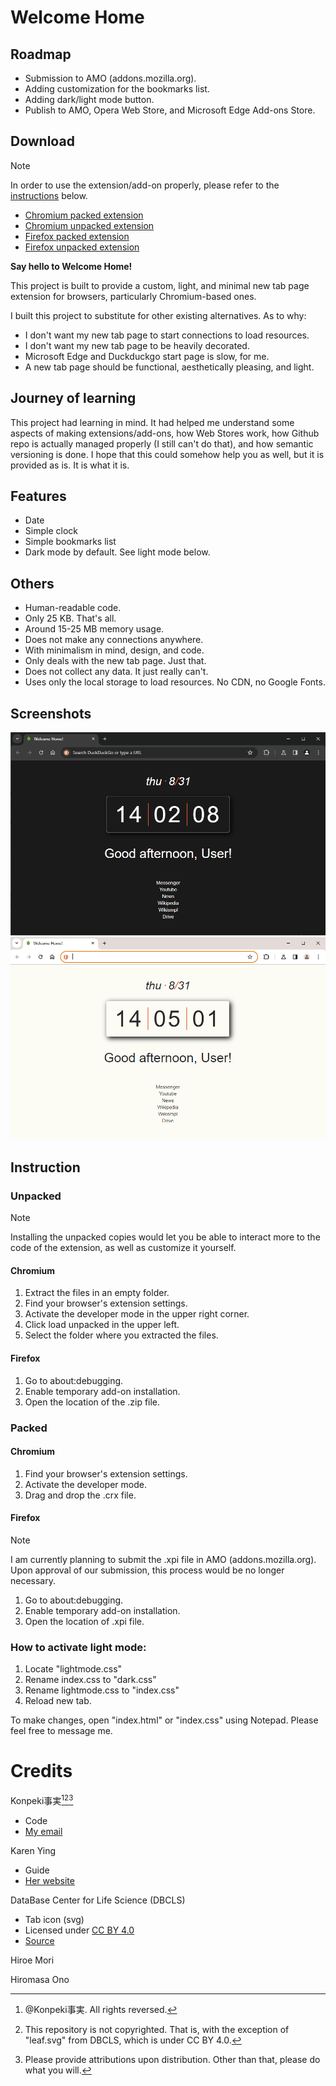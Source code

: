 # Welcome Home

## Roadmap
- Submission to AMO (addons.mozilla.org).
- Adding customization for the bookmarks list.
- Adding dark/light mode button.
- Publish to AMO, Opera Web Store, and Microsoft Edge Add-ons Store.

## Download

> [!NOTE]
> In order to use the extension/add-on properly, please refer to the [instructions](https://github.com/Tachyon711/welcomehome#instruction) below.

- [Chromium packed extension](https://raw.githubusercontent.com/Tachyon711/welcomehome/main/whcv.1.0.0.crx)
- [Chromium unpacked extension](https://raw.githubusercontent.com/Tachyon711/welcomehome/main/welcome_home_chromium_v.1.0.0.zip)
- [Firefox packed extension](https://raw.githubusercontent.com/Tachyon711/welcomehome/main/whfv.1.0.0.xpi)
- [Firefox unpacked extension](https://raw.githubusercontent.com/Tachyon711/welcomehome/main/welcome_home_firefox_v.1.0.0.zip)

**Say hello to Welcome Home!**

This project is built to provide a custom, light, and minimal new tab page extension for browsers, particularly Chromium-based ones.

I built this project to substitute for other existing alternatives. As to why:
- I don't want my new tab page to start connections to load resources. 
- I don't want my new tab page to be heavily decorated.
- Microsoft Edge and Duckduckgo start page is slow, for me.
- A new tab page should be functional, aesthetically pleasing, and light.

## Journey of learning
This project had learning in mind. It had helped me understand some aspects of making extensions/add-ons, how Web Stores work, how Github repo is actually managed properly (I still can't do that), and how semantic versioning is done. I hope that this could somehow help you as well, but it is provided as is. It is what it is.

## Features
- Date
- Simple clock
- Simple bookmarks list
- Dark mode by default. See light mode below.

## Others
- Human-readable code.
- Only 25 KB. That's all.
- Around 15-25 MB memory usage.
- Does not make any connections anywhere.
- With minimalism in mind, design, and code.
- Only deals with the new tab page. Just that.
- Does not collect any data. It just really can't.
- Uses only the local storage to load resources. No CDN, no Google Fonts.

## Screenshots
![Dark theme](https://raw.githubusercontent.com/Tachyon711/welcomehome/main/1.PNG)
![Light theme](https://raw.githubusercontent.com/Tachyon711/welcomehome/main/2.PNG)

## Instruction

### Unpacked

> [!NOTE]
> Installing the unpacked copies would let you be able to interact more to the code of the extension, as well as customize it yourself.

#### Chromium
1. Extract the files in an empty folder.
2. Find your browser's extension settings.
3. Activate the developer mode in the upper right corner.
4. Click load unpacked in the upper left.
5. Select the folder where you extracted the files.

#### Firefox
1. Go to about:debugging.
2. Enable temporary add-on installation.
3. Open the location of the .zip file.

### Packed

#### Chromium
1. Find your browser's extension settings.
2. Activate the developer mode.
3. Drag and drop the .crx file.

#### Firefox

> [!NOTE]
> I am currently planning to submit the .xpi file in AMO (addons.mozilla.org). Upon approval of our submission, this process would be no longer necessary.

1. Go to about:debugging.
2. Enable temporary add-on installation.
3. Open the location of .xpi file.

### How to activate light mode:
1. Locate "lightmode.css"
2. Rename index.css to "dark.css"
3. Rename lightmode.css to "index.css"
4. Reload new tab.

To make changes, open "index.html" or "index.css" using Notepad.
Please feel free to message me.

# Credits

Konpeki事実[^1][^2][^3]
- Code
- [My email](confinedrose@duck.com)

Karen Ying
- Guide
- [Her website](https://blog.karenying.com)

DataBase Center for Life Science (DBCLS)
- Tab icon (svg)
- Licensed under [CC BY 4.0](https://creativecommons.org/licenses/by/4.0/legalcode)
- [Source](https://commons.wikimedia.org/wiki/File:202204_Leaf.svg)

Hiroe Mori

Hiromasa Ono

[^1]: @Konpeki事実. All rights reversed.
[^2]: This repository is not copyrighted. That is, with the exception of "leaf.svg" from DBCLS, which is under CC BY 4.0. 
[^3]: Please provide attributions upon distribution. Other than that, please do what you will.
